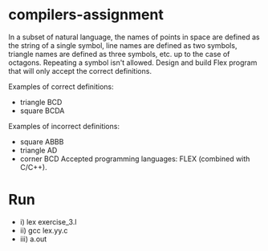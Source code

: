 # compilers-assignment
In a subset of natural language, the names of points in space are defined as the string of a single symbol, line names are defined as two symbols, triangle names are defined as three symbols, etc. up to the case of octagons. Repeating a symbol isn't allowed. Design and build Flex program that will only accept the correct definitions.

Examples of correct definitions:

- triangle BCD
- square BCDA

Examples of incorrect definitions:

- square ABBB
- triangle AD
- corner BCD
Accepted programming languages: FLEX (combined with C/C++).

# Run
- i) lex exercise_3.l
- ii) gcc lex.yy.c
- iii) a.out
